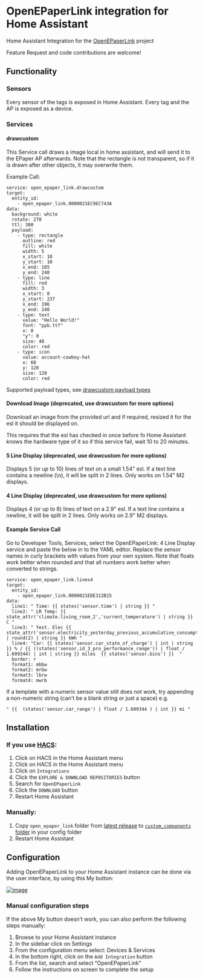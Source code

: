 # OpenEPaperLink integration for Home Assistant

Home Assistant Integration for the <a href="https://github.com/jjwbruijn/OpenEPaperLink">OpenEPaperLink</a> project

Feature Request and code contributions are welcome!

## Functionality

### Sensors

Every sensor of the tags is exposed in Home Assistant.
Every tag and the AP is exposed as a device.

### Services

#### drawcustom
This Service call draws a image local in home assistant, and will send it to the EPaper AP afterwards. Note that the rectangle is not transparent, so if it is drawn after other objects, it may overwrite them.

Example Call:
```
service: open_epaper_link.drawcustom
target:
  entity_id:
    - open_epaper_link.0000021EC9EC743A
data:
  background: white
  rotate: 270
  ttl: 300
  payload:
    - type: rectangle
      outline: red
      fill: white
      width: 5
      x_start: 10
      y_start: 10
      x_end: 185
      y_end: 240   
    - type: line
      fill: red
      width: 3
      x_start: 0
      y_start: 237
      x_end: 196
      y_end: 240  
    - type: text
      value: "Hello World!"
      font: "ppb.ttf"
      x: 0
      "y": 0
      size: 40
      color: red
    - type: icon
      value: account-cowboy-hat
      x: 60
      y: 120
      size: 120
      color: red
```

Supported payload types, see [drawcustom payload types](docs/drawcustom/supported_types.md)

#### Download Image (deprecated, use drawcustom for more options)

Download an image from the provided url and if required, resized it for the esl it should be displayed on.

This requires that the esl has checked in once before fo Home Assistant knows the hardware type of it so if this service fail, wait 10 to 20 minutes.

#### 5 Line Display (deprecated, use drawcustom for more options)

Displays 5 (or up to 10) lines of text on a small 1.54" esl. If a text line contains a newline (\n), it will be split in 2 lines.
Only works on 1.54" M2 displays.

#### 4 Line Display (deprecated, use drawcustom for more options)

Displays 4 (or up to 8) lines of text on a 2.9" esl. If a text line contains a newline, it will be split in 2 lines.
Only works on 2.9" M2 displays.

#### Example Service Call
Go to Developer Tools, Services, select the OpenEPaperLink: 4 Line Display service and paste the below in to the YAML editor. Replace the sensor names in curly brackets with values from your own system. Note that floats work better when rounded and that all numbers work better when converted to strings.

```
service: open_epaper_link.lines4
target:
  entity_id:
    - open_epaper_link.0000021EDE313B15
data:
  line1: " Time: {{ states('sensor.time') | string }} " 
  line2: " LR Temp: {{ state_attr('climate.living_room_2','current_temperature') | string }} C " 
  line3: " Yest. Elec {{ state_attr('sensor.electricity_yesterday_previous_accumulative_consumption','total') | round(2) | string }} kWh " 
  line4: "Car: {{ states('sensor.car_state_of_charge') | int | string }} % / {{ ((states('sensor.id_3_pro_performance_range')) | float / 1.609344) | int | string }} miles  {{ states('sensor.bins') }}  " 
  border: r 
  format1: mbbw 
  format2: mrbw 
  format3: lbrw 
  format4: mwrb
```

If a template with a numeric sensor value still does not work, try appending a non-numeric string (can't be a blank string or just a space) e.g.
```
" {{  (states('sensor.car_range') | float / 1.609344 ) | int }} mi "
```

## Installation

### If you use [HACS](https://hacs.xyz/):

1. Click on HACS in the Home Assistant menu
2. Click on HACS in the Home Assistant menu
3. Click on `Integrations`
4. Click the `EXPLORE & DOWNLOAD REPOSITORIES` button
5. Search for `OpenEPaperLink`
6. Click the `DOWNLOAD` button
7. Restart Home Assistant

### Manually:

1. Copy `open_epaper_link` folder from [latest release](https://github.com/jonasniesner/open_epaper_link_homeassistant/releases/latest) to [`custom_components` folder](https://developers.home-assistant.io/docs/creating_integration_file_structure/#where-home-assistant-looks-for-integrations) in your config folder
2. Restart Home Assistant

## Configuration

Adding OpenEPaperLink to your Home Assistant instance can be done via the user interface, by using this My button:

[![image](https://user-images.githubusercontent.com/31328123/189550000-6095719b-ca38-4860-b817-926b19de1b32.png)](https://my.home-assistant.io/redirect/config_flow_start?domain=open_epaper_link)

### Manual configuration steps
If the above My button doesn’t work, you can also perform the following steps manually:

1. Browse to your Home Assistant instance
2. In the sidebar click on  Settings
3. From the configuration menu select: Devices & Services
4. In the bottom right, click on the `Add Integration` button
5. From the list, search and select “OpenEPaperLink”
6. Follow the instructions on screen to complete the setup


